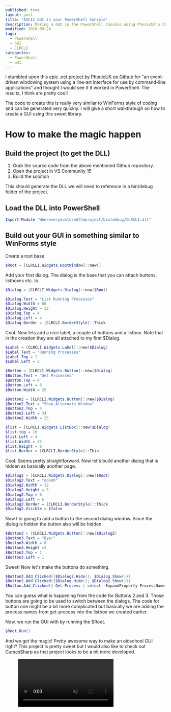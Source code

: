 ```yaml
---
published: true
layout: post
title: "ASCII GUI in your PowerShell Console"
description: Making a GUI in the PowerShell Console using PhonicUK's CLRCLI
modified: 2016-09-24
tags:
  - PowerShell
  - GUI
  - CLRCLI
categories:
  - PowerShell
  - GUI
---
```


I stumbled upon this
[epic .net project by PhonicUK on Github](https://github.com/PhonicUK/CLRCLI)
for "an event-driven windowing system using a line-art interface for use by
command-line applications" and thought I would see if it worked in PowerShell.
The results, I think are pretty cool!

The code to create this is really very similar to WinForms style of coding and
can be generated very quickly. I will give a short walkthrough on how to create
a GUI using this sweet library.

# How to make the magic happen

<!-- more -->

## Build the project (to get the DLL)

1. Grab the source code from the above mentioned Github repository.
2. Open the project in VS Community 15
3. Build the solution

This should generate the DLL we will need to reference in a bin/debug folder of
the project.

## Load the DLL into PowerShell

```powershell
Import-Module "Whereveryoustoredtheproject/bin/debug/CLRCLI.dll"
```

## Build out your GUI in something similar to WinForms style

Create a root base

```powershell
$Root = [CLRCLI.Widgets.RootWindow]::new()
```

Add your first dialog. The dialog is the base that you can attach buttons,
listboxes etc. to.

```powershell
$Dialog = [CLRCLI.Widgets.Dialog]::new($Root)

$Dialog.Text = "List Running Processes"
$Dialog.Width = 60
$Dialog.Height = 32
$Dialog.Top = 4
$Dialog.Left = 4
$Dialog.Border = [CLRCLI.BorderStyle]::Thick
```

Cool. Now lets add a nice label, a couple of buttons and a listbox. Note that in
the creation they are all attached to my first $Dialog.

```powershell
$Label = [CLRCLI.Widgets.Label]::new($Dialog)
$Label.Text = "Running Processes"
$Label.Top = 2
$Label.Left = 2

$Button = [CLRCLI.Widgets.Button]::new($Dialog)
$Button.Text = "Get Processes"
$Button.Top = 4
$Button.Left = 6
$Button.Width = 25

$Button2 = [CLRCLI.Widgets.Button]::new($Dialog)
$Button2.Text = "Show Alternate Window"
$Button2.Top = 4
$Button2.Left = 34
$Button2.Width = 25

$list = [CLRCLI.Widgets.ListBox]::new($Dialog)
$list.top = 10
$list.Left = 4
$list.Width = 32
$list.height = 6
$list.Border = [CLRCLI.BorderStyle]::Thin
```

Cool. Seems pretty straightforward. Now let's build another dialog that is
hidden as basically another page.

```powershell
$Dialog2 = [CLRCLI.Widgets.Dialog]::new($Root)
$Dialog2.Text = "ooooh"
$Dialog2.Width = 32
$Dialog2.Height = 5
$Dialog2.Top = 6
$Dialog2.Left = 6
$Dialog2.Border = [CLRCLI.BorderStyle]::Thick
$Dialog2.Visible = $false
```

Now I'm going to add a button to the second dialog window. Since the dialog is
hidden the button also will be hidden.

```powershell
$Button3 = [CLRCLI.Widgets.Button]::new($Dialog2)
$Button3.Text = "Bye!"
$Button3.Width = 8
$Button3.Height =3
$Button3.Top = 1
$Button3.Left = 1
```

Sweet! Now let's make the buttons do something.

```powershell
$Button3.Add_Clicked({$Dialog2.Hide(); $Dialog.Show()})
$Button2.Add_Clicked({$Dialog.Hide(); $Dialog2.Show()})
$Button.Add_Clicked({ Get-Process | select -ExpandProperty ProcessName | foreach { $list.items.Add($_) }  })
```

You can guess what is happening from the code for Buttons 2 and 3. Those buttons
are going to be used to switch between the dialogs. The code for button one
might be a bit more complicated but basically we are adding the process names
from get-process into the listbox we created earlier.

Now, we run the GUI with by running the $Root.

```powershell
$Root.Run()
```

And we get the magic! Pretty awesome way to make an oldschool GUI right? This
project is pretty sweet but I would also like to check out
[CursesSharp](https://github.com/sushihangover/CursesSharp) as that project
looks to be a bit more developed.

<figure>
 <video autoplay controls muted loop playsinline>
        <source src="{{ site.url }}/images/Oldschool%20PowerShell%20UI.webm" type="video/webm">
        <source src="{{ site.url }}/images/Oldschool%20PowerShell%20UI.mp4" type="video/mp4">
    </video>
</figure>
